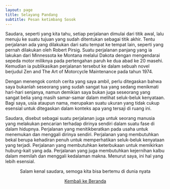 ```yaml
---
layout: page
title: Selayang Pandang
subtitle: Pesan ketimbang Sosok
---
```


Saudara, seperti yang kita tahu, setiap perjalanan dimulai dari titik awal,
lalu menuju ke suatu tujuan yang sudah ditentukan sebagai titik akhir.
Tentu perjalanan ada yang dilakukan dari satu tempat ke tempat lain, 
seperti yang pernah dilakukan oleh Robert Pirsig.
Suatu perjalanan panjang yang ia lakukan dari Minnessota ke Montana melalui Dakota
dengan mengendarai sepeda motor miliknya pada pertengahan paruh ke dua abad ke 20 masehi.
Kemudian ia publikasikan perjalanan tersebut ke dalam sebuah novel 
berjudul Zen and The Art of Motorcycle Maintenance pada tahun 1974.

Dengan menengok contoh cerita yang saya ambil, perlu ditegaskan bahwa 
saya bukanlah seseorang yang sudah sangat tua yang sedang menikmati hari-hari senjanya,
namun demikian saya bukan juga seseorang yang sangat belia
yang masih samar-samar dalam melihat seluk-beluk kenyataan. Bagi saya, usia ataupun nama,
merupakan suatu ukuran yang tidak cukup esensial
untuk ditegaskan dalam konteks apa yang tersaji di ruang ini.

Saudara, disebut sebagai suatu perjalanan juga untuk seorang manusia
yang melakukan pencarian terhadap dirinya sendiri dalam suatu fase di dalam hidupnya.
Perjalanan yang menitikberatkan pada usaha untuk menemukan
dan menggali dirinya sendiri. Perjalanan yang membutuhkan bekal
berupa kehadiran penuh untuk memperhatikan seluk-beluk kenyataan yang terjadi.
Perjalanan yang membutuhkan keterbukaan untuk memikirkan hubung-kait yang ada.
Perjalanan yang juga membutuhkan kejernihan kalbu dalam memilah dan menggali kedalaman makna.
Menurut saya, ini hal yang lebih esensial.

<p style="text-align:center;">Salam kenal saudara, semoga kita bisa bertemu di dunia nyata</p>

<p style="text-align:center;">
  <a href="https://laminseima.github.io/beranda/">Kembali ke Beranda</a>
</p>
